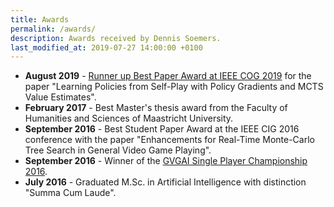 ```yaml
---
title: Awards
permalink: /awards/
description: Awards received by Dennis Soemers.
last_modified_at: 2019-07-27 14:00:00 +0100
---
```


- **August 2019** - [Runner up Best Paper Award at IEEE COG 2019](http://ieee-cog.org/2019/awards/) for the paper "Learning Policies from Self-Play with Policy Gradients and MCTS Value Estimates".
- **February 2017** - Best Master's thesis award from the Faculty of Humanities and Sciences of Maastricht University.
- **September 2016** - Best Student Paper Award at the IEEE CIG 2016 conference with the paper "Enhancements for Real-Time Monte-Carlo Tree Search in General Video Game Playing".
- **September 2016** - Winner of the [GVGAI Single Player Championship 2016](http://gvgai.net/championship.php?t=2016&t=sp).
- **July 2016** - Graduated M.Sc. in Artificial Intelligence with distinction "Summa Cum Laude".